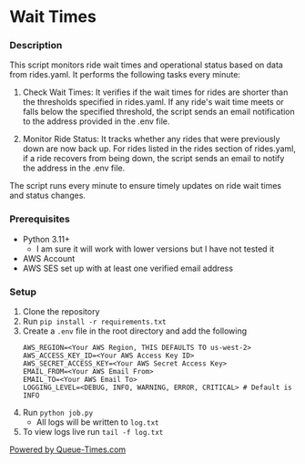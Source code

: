 # Wait Times

### Description
This script monitors ride wait times and operational status based on data from rides.yaml. It performs the following tasks every minute:

1. Check Wait Times: It verifies if the wait times for rides are shorter than the thresholds specified in rides.yaml. If any ride's wait time meets or falls below the specified threshold, the script sends an email notification to the address provided in the .env file.

2. Monitor Ride Status: It tracks whether any rides that were previously down are now back up. For rides listed in the rides section of rides.yaml, if a ride recovers from being down, the script sends an email to notify the address in the .env file.

The script runs every minute to ensure timely updates on ride wait times and status changes.

### Prerequisites
- Python 3.11+
    - I am sure it will work with lower versions but I have not tested it
- AWS Account
- AWS SES set up with at least one verified email address

### Setup
1. Clone the repository
2. Run `pip install -r requirements.txt`
3. Create a `.env` file in the root directory and add the following
    ```
    AWS_REGION=<Your AWS Region, THIS DEFAULTS TO us-west-2>
    AWS_ACCESS_KEY_ID=<Your AWS Access Key ID>
    AWS_SECRET_ACCESS_KEY=<Your AWS Secret Access Key>
    EMAIL_FROM=<Your AWS Email From>
    EMAIL_TO=<Your AWS Email To>
    LOGGING_LEVEL=<DEBUG, INFO, WARNING, ERROR, CRITICAL> # Default is INFO
    ```
4. Run `python job.py`
    - All logs will be written to `log.txt`
5. To view logs live run `tail -f log.txt`

[Powered by Queue-Times.com](https://queue-times.com/en-US)